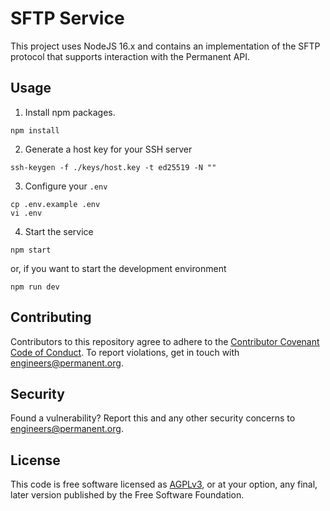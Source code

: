 # SFTP Service

This project uses NodeJS 16.x and contains an implementation of the SFTP protocol that supports interaction with the Permanent API.

## Usage

1. Install npm packages.

```
npm install
```

2. Generate a host key for your SSH server

```
ssh-keygen -f ./keys/host.key -t ed25519 -N ""
```

3. Configure your `.env`

```
cp .env.example .env
vi .env
```

4. Start the service

```
npm start
```

or, if you want to start the development environment

```
npm run dev
```

## Contributing

Contributors to this repository agree to adhere to the [Contributor Covenant Code of Conduct](CODE_OF_CONDUCT.md). To report violations, get in touch with engineers@permanent.org.

## Security

Found a vulnerability? Report this and any other security concerns to engineers@permanent.org.

## License

This code is free software licensed as [AGPLv3](LICENSE), or at your option, any final, later version published by the Free Software Foundation.

